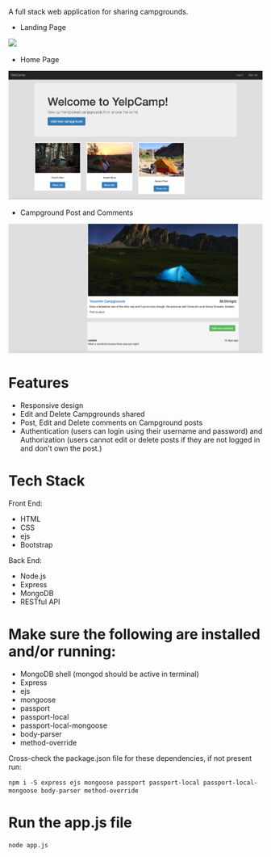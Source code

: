 A full stack web application for sharing campgrounds. 

* Landing Page

![](images/LandingPage.png)

* Home Page

![](images/Home.png)

* Campground Post and Comments

![](images/Post_Comment.png)

  
# Features
* Responsive design
* Edit and Delete Campgrounds shared
* Post, Edit and Delete comments on Campground posts 
* Authentication (users can login using their username and password) and Authorization (users cannot edit or delete posts if they are not logged in and don't own the post.)

# Tech Stack
Front End:
* HTML
* CSS
* ejs
* Bootstrap

Back End:
* Node.js
* Express
* MongoDB
* RESTful API


# Make sure the following are installed and/or running:
* MongoDB shell (mongod should be active in terminal)  
* Express
* ejs
* mongoose
* passport
* passport-local
* passport-local-mongoose
* body-parser
* method-override

Cross-check the package.json file for these dependencies, if not present run: 
```
npm i -S express ejs mongoose passport passport-local passport-local-mongoose body-parser method-override
```

# Run the app.js file
```
node app.js
```
